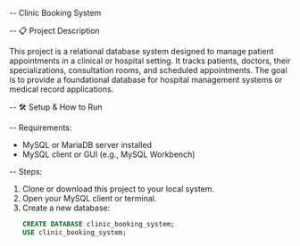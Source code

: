 -- Clinic Booking System

-- 📋 Project Description

This project is a relational database system designed to manage patient appointments in a clinical or hospital setting. It tracks patients, doctors, their specializations, consultation rooms, and scheduled appointments. The goal is to provide a foundational database for hospital management systems or medical record applications.

-- 🛠️ Setup & How to Run

-- Requirements:
- MySQL or MariaDB server installed
- MySQL client or GUI (e.g., MySQL Workbench)

-- Steps:
1. Clone or download this project to your local system.
2. Open your MySQL client or terminal.
3. Create a new database:
   ```sql
   CREATE DATABASE clinic_booking_system;
   USE clinic_booking_system;

